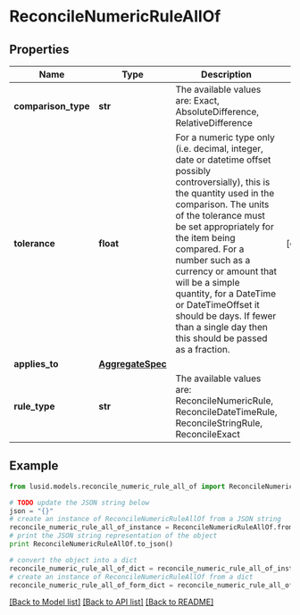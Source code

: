# ReconcileNumericRuleAllOf


## Properties
Name | Type | Description | Notes
------------ | ------------- | ------------- | -------------
**comparison_type** | **str** | The available values are: Exact, AbsoluteDifference, RelativeDifference | 
**tolerance** | **float** | For a numeric type only (i.e. decimal, integer, date or datetime offset possibly controversially), this is the quantity used in the comparison.  The units of the tolerance must be set appropriately for the item being compared.  For a number such as a currency or amount that will be a simple quantity, for a DateTime or DateTimeOffset it should be days. If fewer than a single day then this should be  passed as a fraction. | [optional] 
**applies_to** | [**AggregateSpec**](AggregateSpec.md) |  | 
**rule_type** | **str** | The available values are: ReconcileNumericRule, ReconcileDateTimeRule, ReconcileStringRule, ReconcileExact | 

## Example

```python
from lusid.models.reconcile_numeric_rule_all_of import ReconcileNumericRuleAllOf

# TODO update the JSON string below
json = "{}"
# create an instance of ReconcileNumericRuleAllOf from a JSON string
reconcile_numeric_rule_all_of_instance = ReconcileNumericRuleAllOf.from_json(json)
# print the JSON string representation of the object
print ReconcileNumericRuleAllOf.to_json()

# convert the object into a dict
reconcile_numeric_rule_all_of_dict = reconcile_numeric_rule_all_of_instance.to_dict()
# create an instance of ReconcileNumericRuleAllOf from a dict
reconcile_numeric_rule_all_of_form_dict = reconcile_numeric_rule_all_of.from_dict(reconcile_numeric_rule_all_of_dict)
```
[[Back to Model list]](../README.md#documentation-for-models) [[Back to API list]](../README.md#documentation-for-api-endpoints) [[Back to README]](../README.md)


